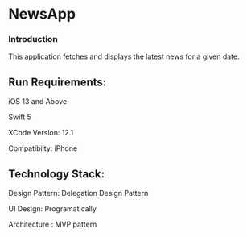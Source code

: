 # NewsApp

### Introduction

This application fetches and displays the latest news for a given date.

## Run Requirements:
iOS 13 and Above

Swift 5

XCode Version: 12.1

Compatibiity: iPhone

## Technology Stack:

Design Pattern: Delegation Design Pattern

UI Design: Programatically

Architecture : MVP pattern
